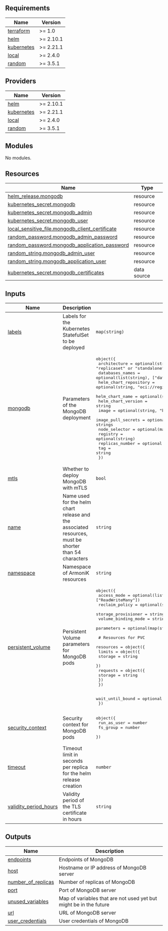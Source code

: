 <!-- BEGIN_TF_DOCS -->
## Requirements

| Name | Version |
|------|---------|
| <a name="requirement_terraform"></a> [terraform](#requirement\_terraform) | >= 1.0 |
| <a name="requirement_helm"></a> [helm](#requirement\_helm) | >= 2.10.1 |
| <a name="requirement_kubernetes"></a> [kubernetes](#requirement\_kubernetes) | >= 2.21.1 |
| <a name="requirement_local"></a> [local](#requirement\_local) | >= 2.4.0 |
| <a name="requirement_random"></a> [random](#requirement\_random) | >= 3.5.1 |

## Providers

| Name | Version |
|------|---------|
| <a name="provider_helm"></a> [helm](#provider\_helm) | >= 2.10.1 |
| <a name="provider_kubernetes"></a> [kubernetes](#provider\_kubernetes) | >= 2.21.1 |
| <a name="provider_local"></a> [local](#provider\_local) | >= 2.4.0 |
| <a name="provider_random"></a> [random](#provider\_random) | >= 3.5.1 |

## Modules

No modules.

## Resources

| Name | Type |
|------|------|
| [helm_release.mongodb](https://registry.terraform.io/providers/hashicorp/helm/latest/docs/resources/release) | resource |
| [kubernetes_secret.mongodb](https://registry.terraform.io/providers/hashicorp/kubernetes/latest/docs/resources/secret) | resource |
| [kubernetes_secret.mongodb_admin](https://registry.terraform.io/providers/hashicorp/kubernetes/latest/docs/resources/secret) | resource |
| [kubernetes_secret.mongodb_user](https://registry.terraform.io/providers/hashicorp/kubernetes/latest/docs/resources/secret) | resource |
| [local_sensitive_file.mongodb_client_certificate](https://registry.terraform.io/providers/hashicorp/local/latest/docs/resources/sensitive_file) | resource |
| [random_password.mongodb_admin_password](https://registry.terraform.io/providers/hashicorp/random/latest/docs/resources/password) | resource |
| [random_password.mongodb_application_password](https://registry.terraform.io/providers/hashicorp/random/latest/docs/resources/password) | resource |
| [random_string.mongodb_admin_user](https://registry.terraform.io/providers/hashicorp/random/latest/docs/resources/string) | resource |
| [random_string.mongodb_application_user](https://registry.terraform.io/providers/hashicorp/random/latest/docs/resources/string) | resource |
| [kubernetes_secret.mongodb_certificates](https://registry.terraform.io/providers/hashicorp/kubernetes/latest/docs/data-sources/secret) | data source |

## Inputs

| Name | Description | Type | Default | Required |
|------|-------------|------|---------|:--------:|
| <a name="input_labels"></a> [labels](#input\_labels) | Labels for the Kubernetes StatefulSet to be deployed | `map(string)` | <pre>{<br>  "app": "storage",<br>  "type": "table"<br>}</pre> | no |
| <a name="input_mongodb"></a> [mongodb](#input\_mongodb) | Parameters of the MongoDB deployment | <pre>object({<br>    architecture          = optional(string, "replicaset") # "replicaset" or "standalone"<br>    databases_names       = optional(list(string), ["database"])<br>    helm_chart_repository = optional(string, "oci://registry-1.docker.io/bitnamicharts")<br>    helm_chart_name       = optional(string, "mongodb")<br>    helm_chart_version    = string<br>    image                 = optional(string, "bitnami/mongodb")<br>    image_pull_secrets    = optional(any, [""]) # can be a string or a list of strings<br>    node_selector         = optional(map(string), {})<br>    registry              = optional(string)<br>    replicas_number       = optional(number, 2)<br>    tag                   = string<br>  })</pre> | n/a | yes |
| <a name="input_mtls"></a> [mtls](#input\_mtls) | Whether to deploy MongoDB with mTLS | `bool` | `false` | no |
| <a name="input_name"></a> [name](#input\_name) | Name used for the helm chart release and the associated resources, must be shorter than 54 characters | `string` | `"mongodb-armonik"` | no |
| <a name="input_namespace"></a> [namespace](#input\_namespace) | Namespace of ArmoniK resources | `string` | `"default"` | no |
| <a name="input_persistent_volume"></a> [persistent\_volume](#input\_persistent\_volume) | Persistent Volume parameters for MongoDB pods | <pre>object({<br>    access_mode         = optional(list(string), ["ReadWriteMany"])<br>    reclaim_policy      = optional(string, "Delete")<br>    storage_provisioner = string<br>    volume_binding_mode = string<br>    parameters          = optional(map(string), {})<br><br>    # Resources for PVC<br>    resources = object({<br>      limits = object({<br>        storage = string<br>      })<br>      requests = object({<br>        storage = string<br>      })<br>    })<br><br>    wait_until_bound = optional(bool, true)<br>  })</pre> | `null` | no |
| <a name="input_security_context"></a> [security\_context](#input\_security\_context) | Security context for MongoDB pods | <pre>object({<br>    run_as_user = number<br>    fs_group    = number<br>  })</pre> | <pre>{<br>  "fs_group": 999,<br>  "run_as_user": 999<br>}</pre> | no |
| <a name="input_timeout"></a> [timeout](#input\_timeout) | Timeout limit in seconds per replica for the helm release creation | `number` | `480` | no |
| <a name="input_validity_period_hours"></a> [validity\_period\_hours](#input\_validity\_period\_hours) | Validity period of the TLS certificate in hours | `string` | `"8760"` | no |

## Outputs

| Name | Description |
|------|-------------|
| <a name="output_endpoints"></a> [endpoints](#output\_endpoints) | Endpoints of MongoDB |
| <a name="output_host"></a> [host](#output\_host) | Hostname or IP address of MongoDB server |
| <a name="output_number_of_replicas"></a> [number\_of\_replicas](#output\_number\_of\_replicas) | Number of replicas of MongoDB |
| <a name="output_port"></a> [port](#output\_port) | Port of MongoDB server |
| <a name="output_unused_variables"></a> [unused\_variables](#output\_unused\_variables) | Map of variables that are not used yet but might be in the future |
| <a name="output_url"></a> [url](#output\_url) | URL of MongoDB server |
| <a name="output_user_credentials"></a> [user\_credentials](#output\_user\_credentials) | User credentials of MongoDB |
<!-- END_TF_DOCS -->
